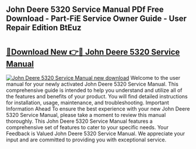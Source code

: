 ## John Deere 5320 Service Manual PDf Free Download - Part-FiE Service Owner Guide - User Repair Edition BtEuz

# <h2><a href="http://bc94997.oget.top/?id=John+Deere+5320+Service+Manual">🔗Download New 👉🔴 John Deere 5320 Service Manual</a></h2>

[![John Deere 5320 Service Manual new download](https://i.imgur.com/5g1atiW.png)](http://bc94997.oget.top/?id=John+Deere+5320+Service+Manual)
Welcome to the user manual for your newly activated John Deere 5320 Service Manual. This comprehensive guide is intended to help you understand and utilize all of the features and benefits of your product. You will find detailed instructions for installation, usage, maintenance, and troubleshooting. Important Information Ahead To ensure the best experience with your new John Deere 5320 Service Manual, please take a moment to review this manual thoroughly. This John Deere 5320 Service Manual features a comprehensive set of features to cater to your specific needs. Your Feedback is Valued John Deere 5320 Service Manual. We appreciate your input and are committed to providing you with exceptional service.
